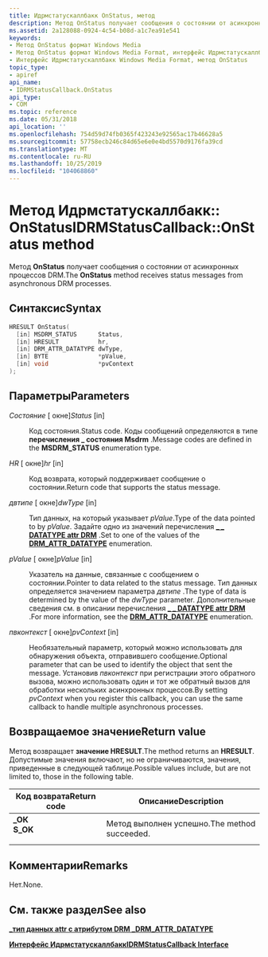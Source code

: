 ```yaml
---
title: Идрмстатускаллбакк OnStatus, метод
description: Метод OnStatus получает сообщения о состоянии от асинхронных процессов DRM.
ms.assetid: 2a128088-0924-4c54-b08d-a1c7ea91e541
keywords:
- Метод OnStatus формат Windows Media
- Метод OnStatus формат Windows Media Format, интерфейс Идрмстатускаллбакк
- Интерфейс Идрмстатускаллбакк Windows Media Format, метод OnStatus
topic_type:
- apiref
api_name:
- IDRMStatusCallback.OnStatus
api_type:
- COM
ms.topic: reference
ms.date: 05/31/2018
api_location: ''
ms.openlocfilehash: 754d59d74fb0365f423243e92565ac17b46628a5
ms.sourcegitcommit: 57758ecb246c84d65e6e0e4bd5570d9176fa39cd
ms.translationtype: MT
ms.contentlocale: ru-RU
ms.lasthandoff: 10/25/2019
ms.locfileid: "104068860"
---
```

# <a name="idrmstatuscallbackonstatus-method"></a><span data-ttu-id="871aa-106">Метод Идрмстатускаллбакк:: OnStatus</span><span class="sxs-lookup"><span data-stu-id="871aa-106">IDRMStatusCallback::OnStatus method</span></span>

<span data-ttu-id="871aa-107">Метод **OnStatus** получает сообщения о состоянии от асинхронных процессов DRM.</span><span class="sxs-lookup"><span data-stu-id="871aa-107">The **OnStatus** method receives status messages from asynchronous DRM processes.</span></span>

## <a name="syntax"></a><span data-ttu-id="871aa-108">Синтаксис</span><span class="sxs-lookup"><span data-stu-id="871aa-108">Syntax</span></span>


```C++
HRESULT OnStatus(
  [in] MSDRM_STATUS      Status,
  [in] HRESULT           hr,
  [in] DRM_ATTR_DATATYPE dwType,
  [in] BYTE              *pValue,
  [in] void              *pvContext
);
```



## <a name="parameters"></a><span data-ttu-id="871aa-109">Параметры</span><span class="sxs-lookup"><span data-stu-id="871aa-109">Parameters</span></span>

<dl> <dt>

<span data-ttu-id="871aa-110">*Состояние* \[ окне\]</span><span class="sxs-lookup"><span data-stu-id="871aa-110">*Status* \[in\]</span></span>
</dt> <dd>

<span data-ttu-id="871aa-111">Код состояния.</span><span class="sxs-lookup"><span data-stu-id="871aa-111">Status code.</span></span> <span data-ttu-id="871aa-112">Коды сообщений определяются в типе **перечисления \_ состояния Msdrm** .</span><span class="sxs-lookup"><span data-stu-id="871aa-112">Message codes are defined in the **MSDRM\_STATUS** enumeration type.</span></span>

</dd> <dt>

<span data-ttu-id="871aa-113">*HR* \[ окне\]</span><span class="sxs-lookup"><span data-stu-id="871aa-113">*hr* \[in\]</span></span>
</dt> <dd>

<span data-ttu-id="871aa-114">Код возврата, который поддерживает сообщение о состоянии.</span><span class="sxs-lookup"><span data-stu-id="871aa-114">Return code that supports the status message.</span></span>

</dd> <dt>

<span data-ttu-id="871aa-115">*двтипе* \[ окне\]</span><span class="sxs-lookup"><span data-stu-id="871aa-115">*dwType* \[in\]</span></span>
</dt> <dd>

<span data-ttu-id="871aa-116">Тип данных, на который указывает *pValue*.</span><span class="sxs-lookup"><span data-stu-id="871aa-116">Type of the data pointed to by *pValue*.</span></span> <span data-ttu-id="871aa-117">Задайте одно из значений перечисления [**\_ \_ DATATYPE attr DRM**](drm-attr-datatype.md) .</span><span class="sxs-lookup"><span data-stu-id="871aa-117">Set to one of the values of the [**DRM\_ATTR\_DATATYPE**](drm-attr-datatype.md) enumeration.</span></span>

</dd> <dt>

<span data-ttu-id="871aa-118">*pValue* \[ окне\]</span><span class="sxs-lookup"><span data-stu-id="871aa-118">*pValue* \[in\]</span></span>
</dt> <dd>

<span data-ttu-id="871aa-119">Указатель на данные, связанные с сообщением о состоянии.</span><span class="sxs-lookup"><span data-stu-id="871aa-119">Pointer to data related to the status message.</span></span> <span data-ttu-id="871aa-120">Тип данных определяется значением параметра *двтипе* .</span><span class="sxs-lookup"><span data-stu-id="871aa-120">The type of data is determined by the value of the *dwType* parameter.</span></span> <span data-ttu-id="871aa-121">Дополнительные сведения см. в описании перечисления [**\_ \_ DATATYPE attr DRM**](drm-attr-datatype.md) .</span><span class="sxs-lookup"><span data-stu-id="871aa-121">For more information, see the [**DRM\_ATTR\_DATATYPE**](drm-attr-datatype.md) enumeration.</span></span>

</dd> <dt>

<span data-ttu-id="871aa-122">*пвконтекст* \[ окне\]</span><span class="sxs-lookup"><span data-stu-id="871aa-122">*pvContext* \[in\]</span></span>
</dt> <dd>

<span data-ttu-id="871aa-123">Необязательный параметр, который можно использовать для обнаружения объекта, отправившего сообщение.</span><span class="sxs-lookup"><span data-stu-id="871aa-123">Optional parameter that can be used to identify the object that sent the message.</span></span> <span data-ttu-id="871aa-124">Установив *пвконтекст* при регистрации этого обратного вызова, можно использовать один и тот же обратный вызов для обработки нескольких асинхронных процессов.</span><span class="sxs-lookup"><span data-stu-id="871aa-124">By setting *pvContext* when you register this callback, you can use the same callback to handle multiple asynchronous processes.</span></span>

</dd> </dl>

## <a name="return-value"></a><span data-ttu-id="871aa-125">Возвращаемое значение</span><span class="sxs-lookup"><span data-stu-id="871aa-125">Return value</span></span>

<span data-ttu-id="871aa-126">Метод возвращает **значение HRESULT**.</span><span class="sxs-lookup"><span data-stu-id="871aa-126">The method returns an **HRESULT**.</span></span> <span data-ttu-id="871aa-127">Допустимые значения включают, но не ограничиваются, значения, приведенные в следующей таблице.</span><span class="sxs-lookup"><span data-stu-id="871aa-127">Possible values include, but are not limited to, those in the following table.</span></span>



| <span data-ttu-id="871aa-128">Код возврата</span><span class="sxs-lookup"><span data-stu-id="871aa-128">Return code</span></span>                                                                          | <span data-ttu-id="871aa-129">Описание</span><span class="sxs-lookup"><span data-stu-id="871aa-129">Description</span></span>                      |
|--------------------------------------------------------------------------------------|----------------------------------|
| <dl> <span data-ttu-id="871aa-130"><dt>**\_ОК**</dt></span><span class="sxs-lookup"><span data-stu-id="871aa-130"><dt>**S\_OK**</dt></span></span> </dl> | <span data-ttu-id="871aa-131">Метод выполнен успешно.</span><span class="sxs-lookup"><span data-stu-id="871aa-131">The method succeeded.</span></span><br/> |



 

## <a name="remarks"></a><span data-ttu-id="871aa-132">Комментарии</span><span class="sxs-lookup"><span data-stu-id="871aa-132">Remarks</span></span>

<span data-ttu-id="871aa-133">Нет.</span><span class="sxs-lookup"><span data-stu-id="871aa-133">None.</span></span>

## <a name="see-also"></a><span data-ttu-id="871aa-134">См. также раздел</span><span class="sxs-lookup"><span data-stu-id="871aa-134">See also</span></span>

<dl> <dt>

[<span data-ttu-id="871aa-135">**\_тип данных attr с атрибутом DRM \_**</span><span class="sxs-lookup"><span data-stu-id="871aa-135">**DRM\_ATTR\_DATATYPE**</span></span>](drm-attr-datatype.md)
</dt> <dt>

[<span data-ttu-id="871aa-136">**Интерфейс Идрмстатускаллбакк**</span><span class="sxs-lookup"><span data-stu-id="871aa-136">**IDRMStatusCallback Interface**</span></span>](idrmstatuscallback.md)
</dt> </dl>

 

 






